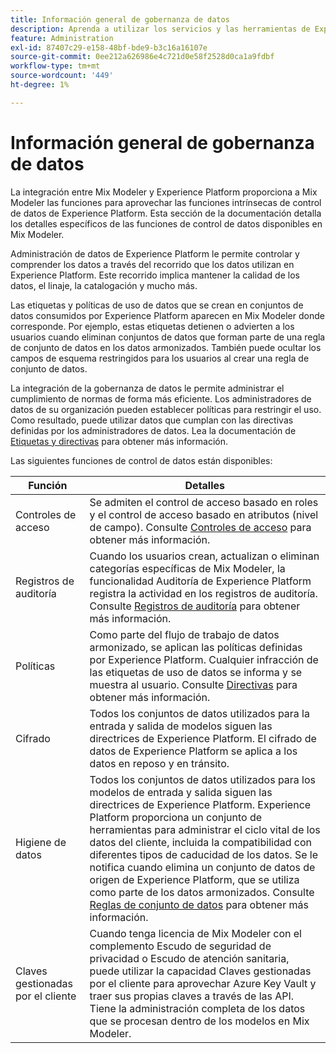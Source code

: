 ```yaml
---
title: Información general de gobernanza de datos
description: Aprenda a utilizar los servicios y las herramientas de Experience Platform que le permiten controlar los datos de experiencia que recopila. Por lo tanto, usted cumple con sus prácticas comerciales, obligaciones legales y proceso de desarrollo.
feature: Administration
exl-id: 87407c29-e158-48bf-bde9-b3c16a16107e
source-git-commit: 0ee212a626986e4c721d0e58f2528d0ca1a9fdbf
workflow-type: tm+mt
source-wordcount: '449'
ht-degree: 1%

---
```


# Información general de gobernanza de datos

La integración entre Mix Modeler y Experience Platform proporciona a Mix Modeler las funciones para aprovechar las funciones intrínsecas de control de datos de Experience Platform. Esta sección de la documentación detalla los detalles específicos de las funciones de control de datos disponibles en Mix Modeler.

Administración de datos de Experience Platform le permite controlar y comprender los datos a través del recorrido que los datos utilizan en Experience Platform. Este recorrido implica mantener la calidad de los datos, el linaje, la catalogación y mucho más.

Las etiquetas y políticas de uso de datos que se crean en conjuntos de datos consumidos por Experience Platform aparecen en Mix Modeler donde corresponde. Por ejemplo, estas etiquetas detienen o advierten a los usuarios cuando eliminan conjuntos de datos que forman parte de una regla de conjunto de datos en los datos armonizados. También puede ocultar los campos de esquema restringidos para los usuarios al crear una regla de conjunto de datos.

La integración de la gobernanza de datos le permite administrar el cumplimiento de normas de forma más eficiente. Los administradores de datos de su organización pueden establecer políticas para restringir el uso. Como resultado, puede utilizar datos que cumplan con las directivas definidas por los administradores de datos. Lea la documentación de [Etiquetas y directivas](https://experienceleague.adobe.com/en/docs/analytics-platform/using/cja-dataviews/data-governance) para obtener más información.

Las siguientes funciones de control de datos están disponibles:

| Función | Detalles |
|---|---|
| Controles de acceso | Se admiten el control de acceso basado en roles y el control de acceso basado en atributos (nivel de campo). Consulte [Controles de acceso](access-controls.md) para obtener más información. |
| Registros de auditoría | Cuando los usuarios crean, actualizan o eliminan categorías específicas de Mix Modeler, la funcionalidad Auditoría de Experience Platform registra la actividad en los registros de auditoría. Consulte [Registros de auditoría](audit-logs.md) para obtener más información. |
| Políticas | Como parte del flujo de trabajo de datos armonizado, se aplican las políticas definidas por Experience Platform. Cualquier infracción de las etiquetas de uso de datos se informa y se muestra al usuario. Consulte [Directivas](policies.md) para obtener más información. |
| Cifrado | Todos los conjuntos de datos utilizados para la entrada y salida de modelos siguen las directrices de Experience Platform. El cifrado de datos de Experience Platform se aplica a los datos en reposo y en tránsito. |
| Higiene de datos | Todos los conjuntos de datos utilizados para los modelos de entrada y salida siguen las directrices de Experience Platform. Experience Platform proporciona un conjunto de herramientas para administrar el ciclo vital de los datos del cliente, incluida la compatibilidad con diferentes tipos de caducidad de los datos. Se le notifica cuando elimina un conjunto de datos de origen de Experience Platform, que se utiliza como parte de los datos armonizados. Consulte [Reglas de conjunto de datos](/help/harmonize-data/dataset-rules.md) para obtener más información. |
| Claves gestionadas por el cliente | Cuando tenga licencia de Mix Modeler con el complemento Escudo de seguridad de privacidad o Escudo de atención sanitaria, puede utilizar la capacidad Claves gestionadas por el cliente para aprovechar Azure Key Vault y traer sus propias claves a través de las API. Tiene la administración completa de los datos que se procesan dentro de los modelos en Mix Modeler. |
